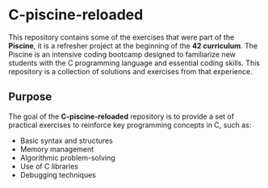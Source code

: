 # C-piscine-reloaded

This repository contains some of the exercises that were part of the **Piscine**, it is a refresher project at the beginning of the **42 curriculum**. The Piscine is an intensive coding bootcamp designed to familiarize new students with the C programming language and essential coding skills. This repository is a collection of solutions and exercises from that experience.

## Purpose

The goal of the **C-piscine-reloaded** repository is to provide a set of practical exercises to reinforce key programming concepts in C, such as:

- Basic syntax and structures
- Memory management
- Algorithmic problem-solving
- Use of C libraries
- Debugging techniques

